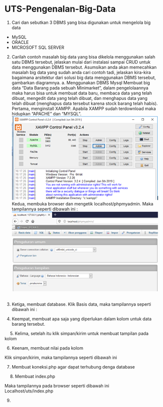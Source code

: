 # UTS-Pengenalan-Big-Data
1.	Cari dan sebutkan 3 DBMS yang bisa digunakan untuk mengelola big data
-	MySQL   
-	ORACLE
-	MICROSOFT SQL SERVER
2.	Carilah contoh masalah big data yang bisa dikelola menggunakan salah satu DBMS tersebut, jelaskan mulai dari instalasi sampai CRUD untuk data menggunakan DBMS tersebut. Asumsikan anda akan memecahkan masalah big data yang sudah anda cari contoh tadi, jelaskan kira-kira bagaimana arsitektur dari solusi big data menggunakan DBMS tersebut, gambarkan diagramnya.
a.	Menggunakan DBMS Mysql
Membuat big data “Data Barang pada sebuah Minimarket”, dalam pengelolaannya maka harus bisa untuk membuat data baru, membaca data yang telah dibuat, mengedit data yang telah dibuat, dan menghapus data yang telah dibuat (menghapus data tersebut karena stock barang telah habis).
Pertama, menginstall XAMPP.  Apabila XAMPP sudah terdownload maka hidupkan “APACHE” dan “MYSQL”.
![](Images/1.png)<br>
Kedua, membuka browser dan mengetik localhost/phpmyadmin. Maka tampilannya seperti dibawah ini :
![](Images/2.png)<br>
 
3.	Ketiga, membuat database. Klik Basis data, maka tampilannya seperti dibawah ini :
 
4.	Keempat, membuat apa saja yang diperlukan dalam kolom untuk data barang tersebut.
 
 
5.	Kelima, setelah itu klik simpan/kirim untuk membuat tampilan pada kolom
 
6.	Keenam,  membuat nilai pada kolom
 
Klik simpan/kirim, maka tampilannya seperti dibawah ini
 
7.	Membuat koneksi.php agar dapat terhubung denga database
 
 
8.	Membuat index.php
 
 
Maka tampilannya pada browser seperti dibawah ini 
Localhost/uts/index.php
 
9.	
